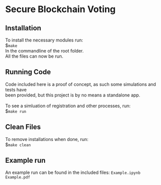 # Secure Blockchain Voting

## Installation
To install the necessary modules run:<br>
    $```
    make
    ```
    <br>
In the commandline of the root folder.
<br>
All the files can now be run.

## Running Code
Code included here is a proof of concept, as such some simulations and tests have<br>
been provided, but this project is by no means a standalone app.<br> 
<br>
To see a simluation of registration and other processes, run:<br>
    $```
make run
    ```
<br>

## Clean Files 
To remove installations when done, run:<br>
    $```
make clean
    ```
<br>
## Example run
An example run can be found in the included files: 
    ```
Example.ipynb
Example.pdf
    ```
